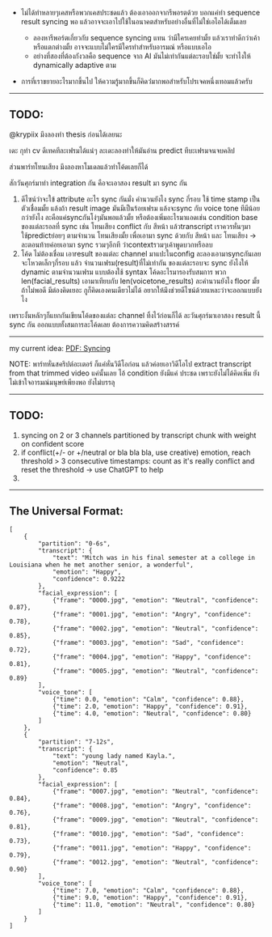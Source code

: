 - ไม่ได้ทำหลายๆเคสหรือพวกเคสประชดแล้ว ต้องเอาออกจากรีพอรตด้วย บอกแค่ทำ sequence result syncing พอ แล้วอาจจะเอาไปใช้ในอนาคตสำหรับอย่างอื่นที่ไม่ใช่เอไอได้เต็มเลย
    - ลองหารีพอร์ตเกี่ยวกับ sequence syncing แทน ว่ามีใครเคยทำมั้ย แล้วเราทำดีกว่าเค้าหรือแตกต่างมั้ย อาจจะแบบไม่ใครมีใครทำสำหรับอารมณ์ หรือแบบเอไอ
    - อย่างที่สองที่ต้องกังวลคือ sequence จาก AI มันไม่เท่ากันแต่ละรอบใช่มั้ย จะทำไงให้ dynamically adaptive ตาม


- การที่เราขยายอะไรมากขึ้นไป ให้ความรู้มากขึ้นก็คิดว่่มากพอสำหรับโปรเจคหนึ่งเทอมแล้วครับ

---

## TODO:
@krypiix 
มึงลองทำ thesis ก่อนได้เลยนะ  

เดะ กุทำ cv ดีเทคทีละเฟรมได้แน่ๆ ละเดะลองทำให้มันอ่าน predict ทีบะเฟรมจนจบคลิป

ส่วนพาร์ทโทนเสียง มึงลองหาโมเดลแล้วทำโค้ดเลยก็ได้

สักวันศุกร์มาทำ integration กัน คือจะเอาสอง result มา sync กัน
1. ดีไซน์ว่าจะใข้ attribute อะไร sync กันมั่ง คำนวนยังไง sync กี่รอบ ใช้ time stamp เป็นตัวเชื่อมมั้ย แล้งถ้า result image มันมีเป็นร้อยเฟรม แล้งจะsync กับ voice tone ทีมีน้อยกว่ายังไง ละคือแค่syncกันโง่ๆมันพอแล้วมั้ย หรือต้องเพิ่มอะไรมาแอดเช่น condition base ของแต่ละรอลที่ sync เช่น โทนเสียง conflict กับ สีหน้า แล้วtranscript เราควรหั่นๆมาใช้predictย่อยๆ ตามจำนวน โทนเสียงมั้ย เพื่อเอามา sync ด้วยกับ สีหน้า และ โทนเสียง -> ละตอนท้ายค่อยเอามา sync รวมๆอีกที ว่าcontextรวมๆเค้าพูดบวกหรือลบ
2. โค้ด ไม่ต้องเชื่อม เอาresult ของแต่ละ channel มาแปะในconfig ละลองเอามาsyncกันเลย จะโหวตเล็กๆกี่รอบ แล้ว จำนวนเฟรม(result)ที่ไม่เท่ากัน ของแต่ละรอบจะ sync ยังไงให้ dynamic ตามจำนวนเฟรม แบบต้องใช้ syntax โค้ดอะไรมารองรับสมการ พวก len(facial_results) เอามาเทียบกับ len(voicetone_results) ละคำนวนยังไง floor มั้ยถ้าไม่พอดี มีต่องคิดเยอะ กูก็คิดเองคนเดียวไม่ได้ อยากให้มึงช่วยดีไซน์ด้วยแหละว่าจะออกแบบยังไง 

เพราะงั้นหลักๆก็แยกกันเขียนโค้ดของแต่ละ channel ทิ้งไว้ก่อนก็ได้ ละวันศุกร์มาเอาสอง result นี้ sync กัน ออกแบบทั้งสมการละโค้ดเลย ต้องการความคิดสร้างสรรค์


---

my current idea: [PDF: Syncing](./Syncing.pdf)

NOTE:
พาร์ทหั่นสคริปต์อะเตอร์ ก็แค่หั่นวิดีโอก่อน แล้วค่อยเอาวิดีโอไป extract  transcript from that trimmed video แค่นั้นเลย
ไอ้ condition ยังมีแค่ ประชด เพราะยังไม่ได้คิดเพิ่ม ยังไม่เข้าใจอารมณ์มนุษย์เพียงพอ ยังไม่บรรลุ

---
## TODO:
1. syncing on 2 or 3 channels partitioned by transcript chunk with weight on confident score
2. if conflict(+/- or +/neutral or bla bla bla, use creative) emotion, reach threshold > 3 consecutive timestamps: count as it's really conflict and reset the threshold -> use ChatGPT to help
3. 

---

## The Universal Format:
```
[
    {
        "partition": "0-6s",
        "transcript": {
            "text": "Mitch was in his final semester at a college in Louisiana when he met another senior, a wonderful",
            "emotion": "Happy",
            "confidence": 0.9222
        },
        "facial_expression": [
            {"frame": "0000.jpg", "emotion": "Neutral", "confidence": 0.87},
            {"frame": "0001.jpg", "emotion": "Angry", "confidence": 0.78},
            {"frame": "0002.jpg", "emotion": "Neutral", "confidence": 0.85},
            {"frame": "0003.jpg", "emotion": "Sad", "confidence": 0.72},
            {"frame": "0004.jpg", "emotion": "Happy", "confidence": 0.81},
            {"frame": "0005.jpg", "emotion": "Neutral", "confidence": 0.89}
        ],
        "voice_tone": [
            {"time": 0.0, "emotion": "Calm", "confidence": 0.88},
            {"time": 2.0, "emotion": "Happy", "confidence": 0.91},
            {"time": 4.0, "emotion": "Neutral", "confidence": 0.80}
        ]
    },
    {
        "partition": "7-12s",
        "transcript": {
            "text": "young lady named Kayla.",
            "emotion": "Neutral",
            "confidence": 0.85
        },
        "facial_expression": [
            {"frame": "0007.jpg", "emotion": "Neutral", "confidence": 0.84},
            {"frame": "0008.jpg", "emotion": "Angry", "confidence": 0.76},
            {"frame": "0009.jpg", "emotion": "Neutral", "confidence": 0.81},
            {"frame": "0010.jpg", "emotion": "Sad", "confidence": 0.73},
            {"frame": "0011.jpg", "emotion": "Happy", "confidence": 0.79},
            {"frame": "0012.jpg", "emotion": "Neutral", "confidence": 0.90}
        ],
        "voice_tone": [
            {"time": 7.0, "emotion": "Calm", "confidence": 0.88},
            {"time": 9.0, "emotion": "Happy", "confidence": 0.91},
            {"time": 11.0, "emotion": "Neutral", "confidence": 0.80}
        ]
    }
]
```